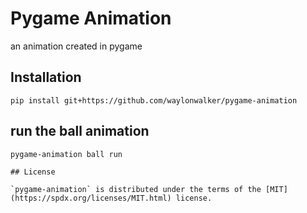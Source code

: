 # Pygame Animation

an animation created in pygame

## Installation

```console
pip install git+https://github.com/waylonwalker/pygame-animation
```

## run the ball animation

```console
pygame-animation ball run

## License

`pygame-animation` is distributed under the terms of the [MIT](https://spdx.org/licenses/MIT.html) license.
```
